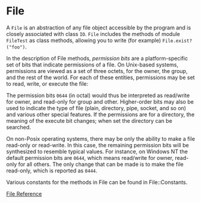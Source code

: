 # File

A `File` is an abstraction of any file object accessible by the program and is
closely associated with class `IO`. `File` includes the methods of module
`FileTest` as class methods, allowing you to write (for example)
`File.exist?("foo")`.

In the description of File methods, *permission bits* are a platform-specific
set of bits that indicate permissions of a file. On Unix-based systems,
permissions are viewed as a set of three octets, for the owner, the group, and
the rest of the world. For each of these entities, permissions may be set to
read, write, or execute the file:

The permission bits `0644` (in octal) would thus be interpreted as read/write
for owner, and read-only for group and other. Higher-order bits may also be
used to indicate the type of file (plain, directory, pipe, socket, and so on)
and various other special features. If the permissions are for a directory,
the meaning of the execute bit changes; when set the directory can be
searched.

On non-Posix operating systems, there may be only the ability to make a file
read-only or read-write. In this case, the remaining permission bits will be
synthesized to resemble typical values. For instance, on Windows NT the
default permission bits are `0644`, which means read/write for owner,
read-only for all others. The only change that can be made is to make the file
read-only, which is reported as `0444`.

Various constants for the methods in File can be found in File::Constants.

[File Reference](https://ruby-doc.org/core-2.6/File.html)